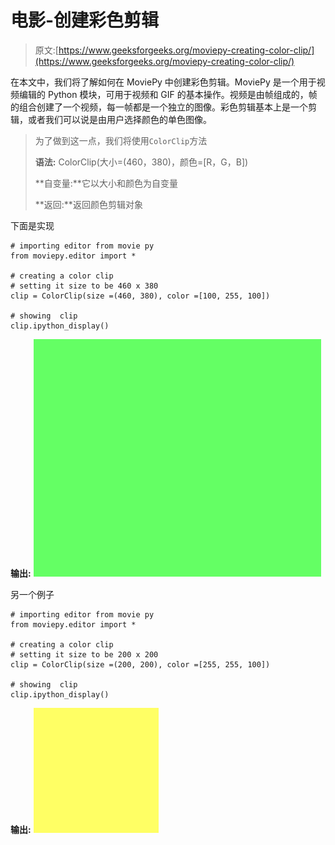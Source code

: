 # 电影-创建彩色剪辑

> 原文:[https://www.geeksforgeeks.org/moviepy-creating-color-clip/](https://www.geeksforgeeks.org/moviepy-creating-color-clip/)

在本文中，我们将了解如何在 MoviePy 中创建彩色剪辑。MoviePy 是一个用于视频编辑的 Python 模块，可用于视频和 GIF 的基本操作。视频是由帧组成的，帧的组合创建了一个视频，每一帧都是一个独立的图像。彩色剪辑基本上是一个剪辑，或者我们可以说是由用户选择颜色的单色图像。

> 为了做到这一点，我们将使用`ColorClip`方法
> 
> **语法:** ColorClip(大小=(460，380)，颜色=[R，G，B])
> 
> **自变量:**它以大小和颜色为自变量
> 
> **返回:**返回颜色剪辑对象

下面是实现

```
# importing editor from movie py
from moviepy.editor import *

# creating a color clip
# setting it size to be 460 x 380
clip = ColorClip(size =(460, 380), color =[100, 255, 100])

# showing  clip 
clip.ipython_display() 
```

**输出:**
![](img/ff74edafd5c85ffe754669ca6d4e9c47.png)

另一个例子

```
# importing editor from movie py
from moviepy.editor import *

# creating a color clip
# setting it size to be 200 x 200
clip = ColorClip(size =(200, 200), color =[255, 255, 100])

# showing  clip 
clip.ipython_display() 
```

**输出:**
![](img/a259c07f161b22c7b7cad0577201f4e9.png)